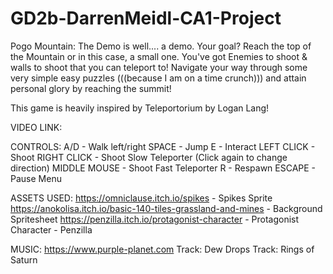 # GD2b-DarrenMeidl-CA1-Project
Pogo Mountain: The Demo is well.... a demo. Your goal? Reach the top of the Mountain or in this case, a small one. You've got Enemies to shoot & walls to shoot that you can teleport to! Navigate your way through some very simple easy puzzles (((because I am on a time crunch))) and attain personal glory by reaching the summit!

This game is heavily inspired by Teleportorium by Logan Lang! 

VIDEO LINK: 

CONTROLS:
A/D - Walk left/right
SPACE - Jump
E - Interact
LEFT CLICK - Shoot
RIGHT CLICK - Shoot Slow Teleporter (Click again to change direction)
MIDDLE MOUSE - Shoot Fast Teleporter
R - Respawn
ESCAPE - Pause Menu

ASSETS USED:
https://omniclause.itch.io/spikes - Spikes Sprite
https://anokolisa.itch.io/basic-140-tiles-grassland-and-mines - Background Spritesheet
https://penzilla.itch.io/protagonist-character - Protagonist Character - Penzilla

MUSIC: https://www.purple-planet.com
Track: Dew Drops
Track: Rings of Saturn